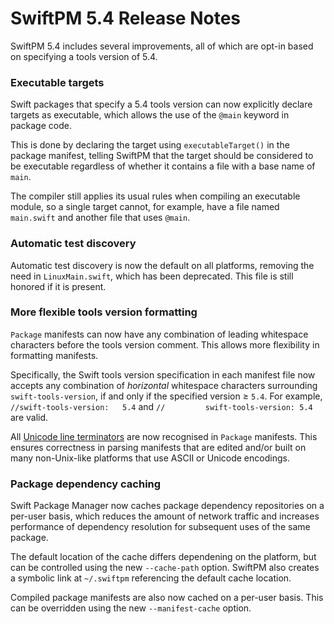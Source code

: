 # SwiftPM 5.4 Release Notes

SwiftPM 5.4 includes several improvements, all of which are opt-in based on specifying a tools version of 5.4.


### Executable targets

Swift packages that specify a 5.4 tools version can now explicitly declare targets as executable, which allows the use of the `@main` keyword in package code.

This is done by declaring the target using `executableTarget()` in the package manifest, telling SwiftPM that the target should be considered to be executable regardless of whether it contains a file with a base name of `main`.

The compiler still applies its usual rules when compiling an executable module, so a single target cannot, for example, have a file named `main.swift` and another file that uses `@main`.

### Automatic test discovery

Automatic test discovery is now the default on all platforms, removing the need in `LinuxMain.swift`, which has been deprecated. This file is still honored if it is present.

### More flexible tools version formatting

`Package` manifests can now have any combination of leading whitespace characters before the tools version comment. This allows more flexibility in formatting manifests.
    
Specifically, the Swift tools version specification in each manifest file now accepts any combination of _horizontal_ whitespace characters surrounding `swift-tools-version`, if and only if the specified version ≥ `5.4`. For example, `//swift-tools-version:	5.4` and `//		 swift-tools-version: 5.4` are valid.
  
All [Unicode line terminators](https://www.unicode.org/reports/tr14/) are now recognised in `Package` manifests. This ensures correctness in parsing manifests that are edited and/or built on many non-Unix-like platforms that use ASCII or Unicode encodings. 

### Package dependency caching

Swift Package Manager now caches package dependency repositories on a per-user basis, which reduces the amount of network traffic and increases performance of dependency resolution for subsequent uses of the same package.

The default location of the cache differs dependening on the platform, but can be controlled using the new `--cache-path` option. SwiftPM also creates a symbolic link at `~/.swiftpm` referencing the default cache location.

Compiled package manifests are also now cached on a per-user basis. This can be overridden using the new `--manifest-cache` option.
